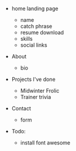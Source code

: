 - home landing page
    - name
    - catch phrase
    - resume download
    - skills
    - social links

- About
    - bio

- Projects I've done
    - Midwinter Frolic
    - Trainer trivia

- Contact
    - form

- Todo:
    - install font awesome